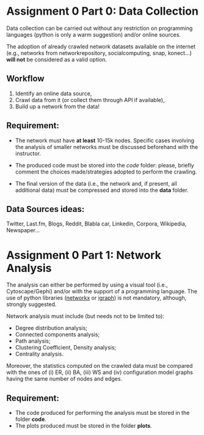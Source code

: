 # Assignment 0 Part 0: Data Collection

Data collection can be carried out without any restriction on programming languages (python is only a warm suggestion) and/or online sources.

The adoption of already crawled network datasets available on the internet (e.g., networks from networkrepository, socialcomputing, snap, konect...) **will not** be considered as a valid option.

## Workflow

1. Identify an online data source,
2. Crawl data from it (or collect them through API if available),
3. Build up a network from the data!

## Requirement:
- The network must have **at least** 10-15k nodes. 
Specific cases involving the analysis of smaller networks must be discussed beforehand with the instructor.

- The produced code must be stored into the *code* folder: please, briefly comment the choices made/strategies adopted to perform the crawling.
- The final version of the data (i.e., the network and, if present, all additional data) must be compressed and stored into the **data** folder.
## Data Sources ideas:
Twitter, Last.fm, Blogs, Reddit, Blabla car, Linkedin, Corpora, Wikipedia, Newspaper...

# Assignment 0 Part 1: Network Analysis

The analysis can either be performed by using a visual tool (i.e., Cytoscape/Gephi) and/or with the support of a programming language.
The use of python libraries ([networkx](https://networkx.github.io/) or [igraph](https://igraph.org/python/)) is not mandatory, although, strongly suggested. 
 
Network analysis must include (but needs not to be limited to):
- Degree distribution analysis;
- Connected components analysis;
- Path analysis;
- Clustering Coefficient, Density analysis;
- Centrality analysis.

Moreover, the statistics computed on the crawled data must be compared with the ones of (i) ER, (ii) BA, (iii) WS and (iv) configuration model graphs having the same number of nodes and edges.

## Requirement:
- The code produced for performing the analysis must be stored in the folder **code**. 
- The plots produced must be stored in the folder **plots**.

